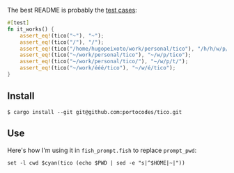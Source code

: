The best README is probably the [test cases](https://github.com/portocodes/tico/blob/master/src/lib.rs#L30-L38):

```rust
#[test]
fn it_works() {
    assert_eq!(tico("~"), "~");
    assert_eq!(tico("/"), "/");
    assert_eq!(tico("/home/hugopeixoto/work/personal/tico"), "/h/h/w/p/tico");
    assert_eq!(tico("~/work/personal/tico"), "~/w/p/tico");
    assert_eq!(tico("~/work/personal/tico/"), "~/w/p/t/");
    assert_eq!(tico("~/work/ééé/tico"), "~/w/é/tico");
}
```

## Install

`$ cargo install --git git@github.com:portocodes/tico.git`

## Use

Here's how I'm using it in `fish_prompt.fish` to replace `prompt_pwd`:

`set -l cwd $cyan(tico (echo $PWD | sed -e "s|^$HOME|~|"))`

